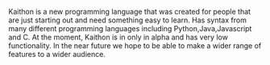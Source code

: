 Kaithon is a new programming language that was created for people that are just starting out and need something easy to learn. Has syntax from many different programming languages including Python,Java,Javascript and C.
At the moment, Kaithon is in only in alpha and has very low functionality. In the near future we hope to be able to make a wider range of features to a wider audience.
